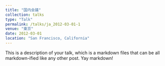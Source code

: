 ```yaml
---
title: "国内会議"
collection: talks
type: "Talk"
permalink: /talks/ja_2012-03-01-1
venue: "東京"
date: 2012-03-01
location: "San Francisco, California"
---
```


This is a description of your talk, which is a markdown files that can be all markdown-ified like any other post. Yay markdown!

